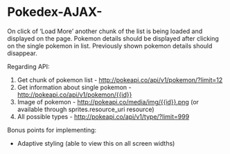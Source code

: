 # Pokedex-AJAX-

On click of ‘Load More’ another chunk of the list is being loaded and displayed on the page. Pokemon details should be displayed after clicking on the single pokemon in list. Previously shown pokemon details should disappear. 

Regarding API:
1) Get chunk of pokemon list - 
http://pokeapi.co/api/v1/pokemon/?limit=12
2) Get information about single pokemon - 
http://pokeapi.co/api/v1/pokemon/{{id}}
3) Image of pokemon - 
http://pokeapi.co/media/img/{{id}}.png  (or available through sprites.resource_uri resource)
4) All possible types -
http://pokeapi.co/api/v1/type/?limit=999

Bonus points for implementing:
- Adaptive styling (able to view this on all screen widths)

